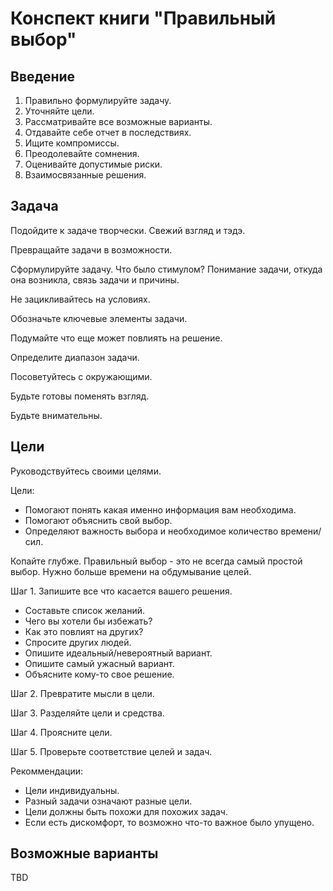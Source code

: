 # Конспект книги "Правильный выбор"

## Введение

1.    Правильно формулируйте задачу.
1.    Уточняйте цели.
1.    Рассматривайте все возможные варианты.
1.    Отдавайте себе отчет в последствиях.
1.    Ищите компромиссы.
1.    Преодолевайте сомнения.
1.    Оценивайте допустимые риски.
1.    Взаимосвязанные решения.

## Задача

Подойдите к задаче творчески. Свежий взгляд и тэдэ.

Превращайте задачи в возможности.

Сформулируйте задачу. Что было стимулом? Понимание задачи, откуда она возникла, связь задачи и причины.

Не зацикливайтесь на условиях.

Обозначьте ключевые элементы задачи.

Подумайте что еще может повлиять на решение.

Определите диапазон задачи.

Посоветуйтесь с окружающими.

Будьте готовы поменять взгляд.

Будьте внимательны.

## Цели

Руководствуйтесь своими целями.

Цели:

*    Помогают понять какая именно информация вам необходима.
*    Помогают объяснить свой выбор.
*    Определяют важность выбора и необходимое количество времени/сил.

Копайте глубже. Правильный выбор - это не всегда самый простой выбор. Нужно больше времени на обдумывание целей.

Шаг 1. Запишите все что касается вашего решения.

*    Составьте список желаний.
*    Чего вы хотели бы избежать?
*    Как это повлият на других?
*    Спросите других людей.
*    Опишите идеальный/невероятный вариант.
*    Опишите самый ужасный вариант.
*    Объясните кому-то свое решение.

Шаг 2. Превратите мысли в цели.

Шаг 3. Разделяйте цели и средства.

Шаг 4. Проясните цели.

Шаг 5. Проверьте соответствие целей и задач.

Рекоммендации:

*    Цели индивидуальны.
*    Разный задачи означают разные цели.
*    Цели должны быть похожи для похожих задач.
*    Если есть дискомфорт, то возможно что-то важное было упущено.

## Возможные варианты

TBD
